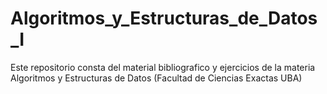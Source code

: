 # Algoritmos_y_Estructuras_de_Datos_I
Este repositorio consta del material bibliografico y ejercicios de la materia Algoritmos y Estructuras de Datos (Facultad de Ciencias Exactas UBA)






